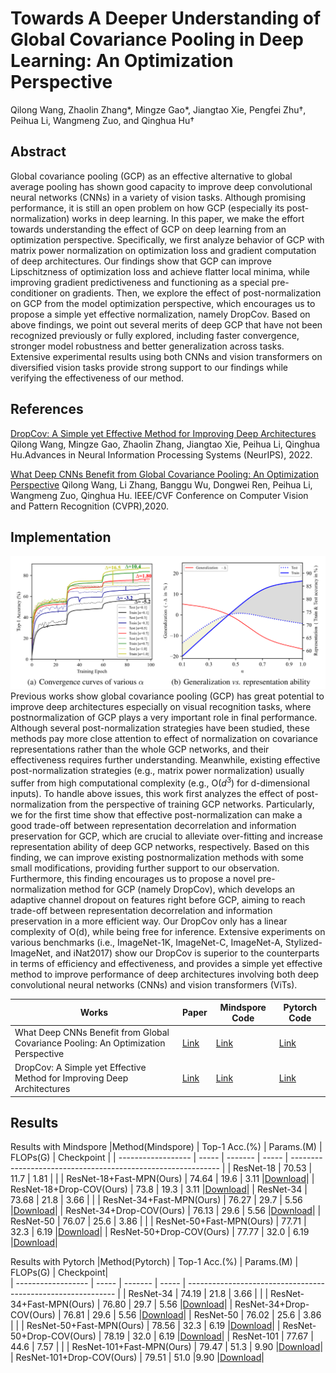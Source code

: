 # Towards A Deeper Understanding of Global Covariance Pooling in Deep Learning: An Optimization Perspective
Qilong Wang,  Zhaolin Zhang*, Mingze Gao*, Jiangtao Xie, Pengfei Zhu†, Peihua Li, Wangmeng Zuo, and Qinghua Hu† 
## Abstract
Global covariance pooling (GCP) as an effective alternative to global average pooling has shown good capacity to improve deep convolutional neural networks (CNNs) in a variety of vision tasks. Although promising performance, it is still an open problem on how GCP (especially its post-normalization) works in deep learning. In this paper, we make the effort towards understanding the effect of GCP on deep learning from an optimization perspective. Specifically, we first analyze behavior of GCP with matrix power normalization on optimization loss and gradient computation of deep architectures. Our findings show that GCP can improve Lipschitzness of optimization loss and achieve flatter local minima, while improving gradient predictiveness and functioning as a special pre-conditioner on gradients. Then, we explore the effect of post-normalization on GCP from the model optimization perspective, which encourages us to propose a simple yet effective normalization, namely DropCov. Based on above findings, we point out several merits of deep GCP that have not been recognized previously or fully explored, including faster convergence, stronger model robustness and better generalization across tasks. Extensive experimental results using both CNNs and vision transformers on diversified vision tasks provide strong support to our findings while verifying the effectiveness of our method.
## References

 [DropCov: A Simple yet Effective Method for Improving Deep Architectures](https://papers.nips.cc/paper_files/paper/2022/hash/d9888cc7baa04c2e44e8115588133515-Abstract-Conference.html)  Qilong Wang, Mingze Gao, Zhaolin Zhang, Jiangtao Xie, Peihua Li, Qinghua Hu.Advances in Neural Information Processing Systems (NeurIPS), 2022.
 
 [What Deep CNNs Benefit from Global Covariance Pooling: An Optimization
Perspective](https://openaccess.thecvf.com/content_CVPR_2020/papers/Wang_What_Deep_CNNs_Benefit_From_Global_Covariance_Pooling_An_Optimization_CVPR_2020_paper.pdf)  Qilong Wang, Li Zhang, Banggu Wu, Dongwei Ren, Peihua Li, Wangmeng Zuo, Qinghua Hu. IEEE/CVF Conference on Computer Vision and Pattern Recognition (CVPR),2020.


## Implementation 
![Image](motivation-dropcov.png)
Previous works show global covariance pooling (GCP) has great potential to improve deep architectures especially on visual recognition tasks, where postnormalization of GCP plays a very important role in final performance. Although
several post-normalization strategies have been studied, these methods pay more close attention to effect of normalization on covariance representations rather than the whole GCP networks, and their effectiveness requires further understanding. Meanwhile, existing effective post-normalization strategies (e.g., matrix power normalization) usually suffer from high computational complexity (e.g., O($d^3$) for d-dimensional inputs). To handle above issues, this work first analyzes the effect of post-normalization from the perspective of training GCP networks. Particularly, we for the first time show that effective post-normalization can make a good trade-off between representation decorrelation and information preservation for GCP, which are crucial to alleviate over-fitting and increase representation ability of deep GCP networks, respectively. Based on this finding, we can improve existing postnormalization methods with some small modifications, providing further support to our observation. Furthermore, this finding encourages us to propose a novel pre-normalization method for GCP (namely DropCov), which develops an adaptive channel dropout on features right before GCP, aiming to reach trade-off between representation decorrelation and information preservation in a more efficient way. Our DropCov only has a linear complexity of O(d), while being free for inference. Extensive experiments on various benchmarks (i.e., ImageNet-1K, ImageNet-C, ImageNet-A, Stylized-ImageNet, and iNat2017) show our DropCov is superior to the counterparts in terms of efficiency and effectiveness, and provides a simple yet effective method to improve performance of deep architectures involving both deep convolutional neural networks (CNNs) and vision transformers (ViTs).

|Works         | Paper | Mindspore Code| Pytorch Code|                                                         
| ------------------ | ----- | ------- | ------- | 
| What Deep CNNs Benefit from Global Covariance Pooling: An Optimization Perspective  |  [Link](https://openaccess.thecvf.com/content_CVPR_2020/papers/Wang_What_Deep_CNNs_Benefit_From_Global_Covariance_Pooling_An_Optimization_CVPR_2020_paper.pdf)|[Link](https://github.com/Terror03/GCP-OPT)   | [Link](https://github.com/ZhangLi-CS/GCP_Optimization) |
| DropCov: A Simple yet Effective Method for Improving Deep Architectures   | [Link](https://papers.nips.cc/paper_files/paper/2022/hash/d9888cc7baa04c2e44e8115588133515-Abstract-Conference.html)  |   [Link](https://github.com/Sherry1945/Dropcov_mindspore)   | [Link](https://github.com/mingzeG/DropCov) |

## Results
Results with Mindspore
|Method(Mindspore)           | Top-1 Acc.(%)  | Params.(M) | FLOPs(G) | Checkpoint                                                          |
| ------------------ | ----- | ------- | ----- | ------------------------------------------------------------ |
| ResNet-18   |  70.53 |  11.7   |   1.81  |               |
| ResNet-18+Fast-MPN(Ours)   | 74.64  |   19.6  |  3.11   |[Download](https://drive.google.com/file/d/1kpBpbYpWQfSzSav7v8Ms7dn1SaUlOlMk/view?usp=drive_link)|
| ResNet-18+Drop-COV(Ours)   | 73.8  |   19.3  |  3.11   |[Download](https://drive.google.com/file/d/1zVDDmmQWQ-CDDoxjaolkcjI3MACE-rxx/view?usp=drive_link)|
| ResNet-34   |  73.68 |  21.8   |   3.66  |               |
| ResNet-34+Fast-MPN(Ours)   |  76.27 |   29.7  |  5.56   |[Download](https://drive.google.com/file/d/1T0YCzz-A-V2GI1tjihCHIjug93nFSQ91/view?usp=drive_link)|
| ResNet-34+Drop-COV(Ours)   | 76.13  |   29.6  |  5.56   |[Download](https://drive.google.com/file/d/1-gvogrLlRSnpzigvevLPV1GKAHF0vr2K/view?usp=drive_link)|
| ResNet-50   |  76.07 |  25.6   |   3.86  |               |
| ResNet-50+Fast-MPN(Ours)   | 77.71  |   32.3  |  6.19   |[Download](https://drive.google.com/file/d/1aF-By_pMhbCu82Gl73sFyz4qlNS25ayJ/view?usp=drive_link)|
| ResNet-50+Drop-COV(Ours)   | 77.77  |   32.0  |  6.19   |[Download](https://drive.google.com/file/d/1PBy8evHi-xiJHiTWgqrUs8jTH58hJM2n/view?usp=share_link)|

Results with Pytorch
|Method(Pytorch)           | Top-1 Acc.(%) | Params.(M) | FLOPs(G) | Checkpoint|                                        
| ------------------ | ----- | ------- | ----- | ------------------------------------------------------------ |
| ResNet-34   |  74.19 |  21.8   |   3.66  |               |
| ResNet-34+Fast-MPN(Ours)   |  76.80 |   29.7  |  5.56   |[Download](https://drive.google.com/file/d/1T0YCzz-A-V2GI1tjihCHIjug93nFSQ91/view?usp=drive_link)|
| ResNet-34+Drop-COV(Ours)   | 76.81  |   29.6  |  5.56   |[Download](https://drive.google.com/open?id=1C3m6uicOuYoWiqRrt8ZUjgloa6iSLw-Y)|
| ResNet-50   |  76.02 |  25.6   |   3.86  |               |
| ResNet-50+Fast-MPN(Ours)   | 78.56  |   32.3  |  6.19   |[Download](https://drive.google.com/file/d/1aF-By_pMhbCu82Gl73sFyz4qlNS25ayJ/view?usp=drive_link)|
| ResNet-50+Drop-COV(Ours)   | 78.19  |   32.0  |  6.19   |[Download](https://drive.google.com/open?id=1TmnusKSArjKTTb28cnw2OzrUVc_DAi98)|
| ResNet-101   |  77.67 |  44.6  |  7.57 |               |
| ResNet-101+Fast-MPN(Ours)   | 79.47  |   51.3  |  9.90   |[Download](https://drive.google.com/open?id=1y8oI2IodJuG7R_gIdrYoXSTPafmszwMh)|
| ResNet-101+Drop-COV(Ours)   | 79.51 |   51.0 |9.90    |[Download](https://drive.google.com/file/d/1KJyAUXu11GFz6uLS1kGyZc1JM-pi-E37/view?usp=sharing)|
